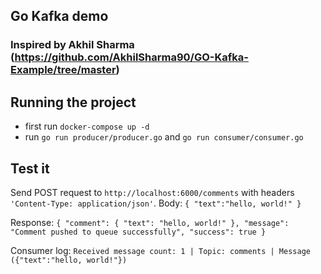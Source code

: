 ## Go Kafka demo
### Inspired by Akhil Sharma (https://github.com/AkhilSharma90/GO-Kafka-Example/tree/master)

## Running the project
- first run `docker-compose up -d`
- run `go run producer/producer.go` and `go run consumer/consumer.go`

## Test it 
Send POST request to `http://localhost:6000/comments` with headers `'Content-Type: application/json'`.
Body:
`
{
  "text":"hello, world!"
}
`

Response:
`
{
    "comment": {
        "text": "hello, world!"
    },
    "message": "Comment pushed to queue successfully",
    "success": true
}
`

Consumer log:
`
Received message count: 1 | Topic: comments | Message ({"text":"hello, world!"})
`